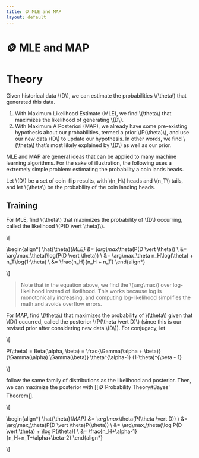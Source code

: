 ```yaml
---
title: 🪙 MLE and MAP
layout: default
---
```


# 🪙 MLE and MAP

# Theory
Given historical data \\(D\\), we can estimate the probabilities \\(\theta\\) that generated this data.
1. With Maximum Likelihood Estimate (MLE), we find \\(\theta\\) that maximizes the likelihood of generating \\(D\\).
2. With Maximum A Posteriori (MAP), we already have some pre-existing hypothesis about our probabilities, termed a prior \\(P(\theta)\\), and use our new data \\(D\\) to update our hypothesis. In other words, we find \\(\theta\\) that’s most likely explained by \\(D\\) as well as our prior.

MLE and MAP are general ideas that can be applied to many machine learning algorithms. For the sake of illustration, the following uses a extremely simple problem: estimating the probability a coin lands heads.

Let \\(D\\) be a set of coin-flip results, with \\(n_H\\) heads and \\(n_T\\) tails, and let \\(\theta\\) be the probability of the coin landing heads.

## Training
For MLE, find \\(\theta\\) that maximizes the probability of \\(D\\) occurring, called the likelihood \\(P(D \vert \theta)\\).

\\[

 \begin{align*} \hat{\theta}_{MLE} &= \arg\max_\theta(P(D \vert \theta)) \\ &= \arg\max_\theta(\log(P(D \vert \theta)) \\ &= \arg\max_\theta n_H\log(\theta) + n_T\log(1-\theta) \\ &= \frac{n_H}{n_H + n_T} \end{align*} 

\\]

> Note that in the equation above, we find the \\(\arg\max\\) over log-likelihood instead of likelihood. This works because log is monotonically increasing, and computing log-likelihood simplifies the math and avoids overflow errors.

For MAP, find \\(\theta\\) that maximizes the probability of \\(\theta\\) given that \\(D\\) occurred, called the posterior \\(P(\theta \vert D)\\) (since this is our revised prior after considering new data \\(D\\)). For conjugacy, let 

\\[

P(\theta) = Beta(\alpha, \beta) = \frac{\Gamma(\alpha + \beta)}{\Gamma(\alpha) \Gamma(\beta)} \theta^{\alpha-1} (1-\theta)^{\beta - 1}

\\]

follow the same family of distributions as the likelihood and posterior. Then, we can maximize the posterior with [[🪙 Probability Theory#Bayes' Theorem]].

\\[

 \begin{align*} \hat{\theta}_{MAP} &= \arg\max_\theta(P(\theta \vert D)) \\ &= \arg\max_\theta(P(D \vert \theta)P(\theta)) \\ &= \arg\max_\theta(\log P(D \vert \theta) + \log P(\theta)) \\ &= \frac{n_H+\alpha-1}{n_H+n_T+\alpha+\beta-2} \end{align*} 

\\]
